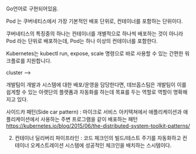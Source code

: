 Go언어로 구현되어있음.

Pod 는 쿠버네티스에서 가장 기본적인 배포 단위로, 컨테이너를 포함하는 단위이다.

쿠버네티스의 특징중의 하나는 컨테이너를 개별적으로 하나씩 배포하는 것이 아니라 Pod 라는 단위로 배포하는데, Pod는 하나 이상의 컨테이너를 포함한다.


Kubernetes는 kubectl run, expose, scale 명령으로 바로 사용할 수 있는 간편한 워크플로를 지원합니다.

cluster -->




개발팀이 개발과 시스템에 대한 배포/운영을 담당한다면, 데브옵스팀은 개발팀이 이를 쉽게할 수 있는 아랫단의 플랫폼과 자동화를 하는데 목표를 두는 역할로 역할이 명확해지고 있다.

사이드카 패턴(Side car pattern) :
마이크로 서비스 아키텍쳐에서 애플리케이션과 애플리케이션에서 사용하는 주변 프로그램을 같이 배포하는 패턴
https://kubernetes.io/blog/2015/06/the-distributed-system-toolkit-patterns/


2. 컨테이너 딜리버리 파이프라인 : 코드 체크인의 빌드/테스트 주기를 자동화하고 컨테이너 오케스트레이션 시스템에 성공적인 체크인을 배치하는 스시템이다.
